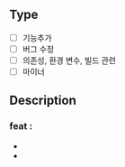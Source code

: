 ## Type
- [ ] 기능추가
- [ ] 버그 수정
- [ ] 의존성, 환경 변수, 빌드 관련
- [ ] 마이너

## Description
### feat : 
 * 
 * 
